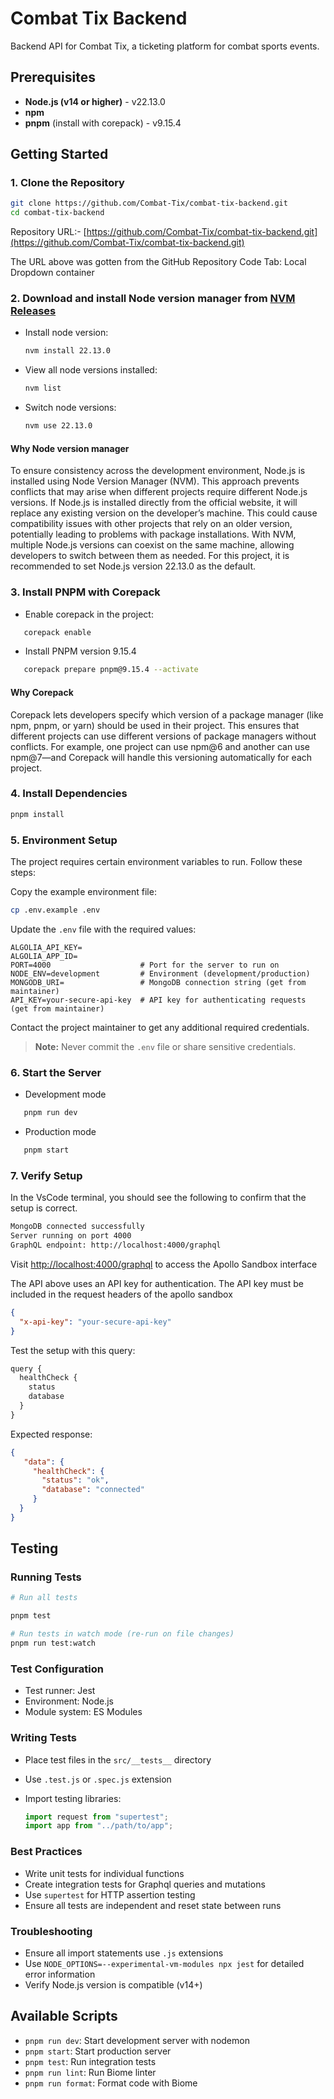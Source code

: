 # Combat Tix Backend

Backend API for Combat Tix, a ticketing platform for combat sports events.

## Prerequisites

- **Node.js (v14 or higher)** - v22.13.0
- **npm**
- **pnpm** (install with corepack) - v9.15.4

## Getting Started

### 1. Clone the Repository

```bash
git clone https://github.com/Combat-Tix/combat-tix-backend.git
cd combat-tix-backend
```

Repository URL:- [https://github.com/Combat-Tix/combat-tix-backend.git](https://github.com/Combat-Tix/combat-tix-backend.git)

The URL above was gotten from the GitHub Repository Code Tab: Local Dropdown container

### 2. Download and install Node version manager from [NVM Releases](https://github.com/coreybutler/nvm-windows/releases)

- Install node version:

  ```bash
  nvm install 22.13.0
  ```

- View all node versions installed:

  ```bash
  nvm list
  ```

- Switch node versions:

  ```bash
  nvm use 22.13.0
  ```

#### Why Node version manager

To ensure consistency across the development environment, Node.js is installed using Node Version Manager (NVM). This approach prevents conflicts that may arise when different projects require
different Node.js versions. If Node.js is installed directly from the official website, it will replace any existing version on the developer’s machine. This could cause compatibility issues with
other projects that rely on an older version, potentially leading to problems with package installations. With NVM, multiple Node.js versions can coexist on the same machine, allowing developers to
switch between them as needed. For this project, it is recommended to set Node.js version 22.13.0 as the default.

### 3. Install PNPM with Corepack

- Enable corepack in the project:

```bash
   corepack enable
```

- Install PNPM version 9.15.4

```bash
   corepack prepare pnpm@9.15.4 --activate
```

#### Why Corepack

Corepack lets developers specify which version of a package manager (like npm, pnpm, or yarn) should be used in their project. This ensures that different projects can use different versions of
package managers without conflicts. For example, one project can use npm@6 and another can use npm@7—and Corepack will handle this versioning automatically for each project.

### 4. Install Dependencies

```bash
pnpm install
```

### 5. Environment Setup

The project requires certain environment variables to run. Follow these steps:

Copy the example environment file:

```bash
cp .env.example .env
```

Update the `.env` file with the required values:

```env
ALGOLIA_API_KEY=
ALGOLIA_APP_ID=
PORT=4000                    # Port for the server to run on
NODE_ENV=development         # Environment (development/production)
MONGODB_URI=                 # MongoDB connection string (get from maintainer)
API_KEY=your-secure-api-key  # API key for authenticating requests (get from maintainer)
```

Contact the project maintainer to get any additional required credentials.

> **Note:** Never commit the `.env` file or share sensitive credentials.

### 6. Start the Server

- Development mode

```bash
   pnpm run dev
```

- Production mode

```bash
   pnpm start
```

### 7. Verify Setup

In the VsCode terminal, you should see the following to confirm that the setup is correct.

```txt
MongoDB connected successfully
Server running on port 4000
GraphQL endpoint: http://localhost:4000/graphql
```

Visit [http://localhost:4000/graphql](http://localhost:4000/graphql) to access the Apollo Sandbox interface

The API above uses an API key for authentication. The API key must be included in the request headers of the apollo sandbox

```json
{
  "x-api-key": "your-secure-api-key"
}
```

Test the setup with this query:

```js
query {
  healthCheck {
    status
    database
  }
}
```

Expected response:

```json
{
   "data": {
     "healthCheck": {
       "status": "ok",
       "database": "connected"
     }
  }
}
```

## Testing

### Running Tests

```bash
# Run all tests

pnpm test

# Run tests in watch mode (re-run on file changes)
pnpm run test:watch
```

### Test Configuration

- Test runner: Jest
- Environment: Node.js
- Module system: ES Modules

### Writing Tests

- Place test files in the `src/__tests__` directory
- Use `.test.js` or `.spec.js` extension
- Import testing libraries:

  ```javascript
  import request from "supertest";
  import app from "../path/to/app";
  ```

### Best Practices

- Write unit tests for individual functions
- Create integration tests for Graphql queries and mutations
- Use `supertest` for HTTP assertion testing
- Ensure all tests are independent and reset state between runs

### Troubleshooting

- Ensure all import statements use `.js` extensions
- Use `NODE_OPTIONS=--experimental-vm-modules npx jest` for detailed error information
- Verify Node.js version is compatible (v14+)

## Available Scripts

- `pnpm run dev`: Start development server with nodemon
- `pnpm start`: Start production server
- `pnpm test`: Run integration tests
- `pnpm run lint`: Run Biome linter
- `pnpm run format`: Format code with Biome
